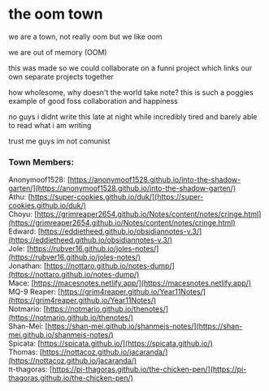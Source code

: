 # the oom town

we are a town, not really oom but we like oom

we are out of memory (OOM)

this was made so we could collaborate on a funni project which links our own separate projects together

how wholesome, why doesn't the world take note? this is such a poggies example of good foss collaboration and happiness

no guys i didnt write this late at night while incredibly tired and barely able to read what i am writing


trust me guys im not comunist  

### Town Members:  
Anonymoof1528: [https://anonymoof1528.github.io/into-the-shadow-garten/](https://anonymoof1528.github.io/into-the-shadow-garten/)  
Athu: [https://super-cookies.github.io/duk/](https://super-cookies.github.io/duk/)  
Choyu: [https://grimreaper2654.github.io/Notes/content/notes/cringe.html](https://grimreaper2654.github.io/Notes/content/notes/cringe.html)  
Edward: [https://eddietheed.github.io/obsidiannotes-v.3/](https://eddietheed.github.io/obsidiannotes-v.3/)  
Jole: [https://rubver16.github.io/joles-notes/](https://rubver16.github.io/joles-notes/)  
Jonathan: [https://nottaro.github.io/notes-dump/](https://nottaro.github.io/notes-dump/)  
Mace: [https://macesnotes.netlify.app/](https://macesnotes.netlify.app/)  
MQ-9 Reaper: [https://grim4reaper.github.io/Year11Notes/](https://grim4reaper.github.io/Year11Notes/)  
Notmario: [https://notmario.github.io/thenotes/](https://notmario.github.io/thenotes/)  
Shan-Mei: [https://shan-mei.github.io/shanmeis-notes/](https://shan-mei.github.io/shanmeis-notes/)  
Spicata: [https://spicata.github.io/](https://spicata.github.io/)  
Thomas: [https://nottacoz.github.io/jacaranda/](https://nottacoz.github.io/jacaranda/)  
π-thagoras: [https://pi-thagoras.github.io/the-chicken-pen/](https://pi-thagoras.github.io/the-chicken-pen/)  
